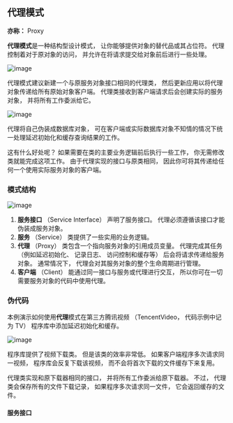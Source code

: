 ## 代理模式

**亦称：** Proxy

**代理模式**是一种结构型设计模式， 让你能够提供对象的替代品或其占位符。 代理控制着对于原对象的访问， 并允许在将请求提交给对象前后进行一些处理。



![image](https://refactoringguru.cn/images/patterns/content/proxy/proxy.png?id=efece4647fb11e3f7539)

代理模式建议新建一个与原服务对象接口相同的代理类， 然后更新应用以将代理对象传递给所有原始对象客户端。 代理类接收到客户端请求后会创建实际的服务对象， 并将所有工作委派给它。

![image](https://refactoringguru.cn/images/patterns/diagrams/proxy/solution-zh.png?id=d0ace8ab2ec4ff78e062)

代理将自己伪装成数据库对象， 可在客户端或实际数据库对象不知情的情况下统一处理延迟初始化和缓存查询结果的工作。

这有什么好处呢？ 如果需要在类的主要业务逻辑前后执行一些工作， 你无需修改类就能完成这项工作。 由于代理实现的接口与原类相同， 因此你可将其传递给任何一个使用实际服务对象的客户端。

### 模式结构

![image](https://refactoringguru.cn/images/patterns/diagrams/proxy/structure-indexed.png?id=e56d420f31925b3d4134)

1. **服务接口** （Service Interface） 声明了服务接口。 代理必须遵循该接口才能伪装成服务对象。
2. **服务** （Service） 类提供了一些实用的业务逻辑。
3. **代理** （Proxy） 类包含一个指向服务对象的引用成员变量。 代理完成其任务 （例如延迟初始化、 记录日志、 访问控制和缓存等） 后会将请求传递给服务对象。 通常情况下， 代理会对其服务对象的整个生命周期进行管理。
4. **客户端** （Client） 能通过同一接口与服务或代理进行交互， 所以你可在一切需要服务对象的代码中使用代理。

### 伪代码

本例演示如何使用**代理**模式在第三方腾讯视频 （TencentVideo， 代码示例中记为 TV） 程序库中添加延迟初始化和缓存。

![image](https://refactoringguru.cn/images/patterns/diagrams/proxy/example-zh.png?id=7d99b85a7caef20bc3f4)

程序库提供了视频下载类。 但是该类的效率非常低。 如果客户端程序多次请求同一视频， 程序库会反复下载该视频， 而不会将首次下载的文件缓存下来复用。

代理类实现和原下载器相同的接口， 并将所有工作委派给原下载器。 不过， 代理类会保存所有的文件下载记录， 如果程序多次请求同一文件， 它会返回缓存的文件。

#### 服务接口